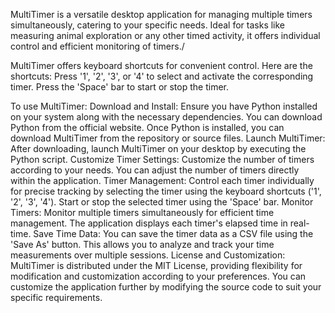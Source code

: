 MultiTimer is a versatile desktop application for managing multiple timers simultaneously, catering to your specific needs. Ideal for tasks like measuring animal exploration or any other timed activity, it offers individual control and efficient monitoring of timers./

MultiTimer offers keyboard shortcuts for convenient control. Here are the shortcuts:
  Press '1', '2', '3', or '4' to select and activate the corresponding timer.
  Press the 'Space' bar to start or stop the timer.

To use MultiTimer:
Download and Install:
Ensure you have Python installed on your system along with the necessary dependencies. You can download Python from the official website. Once Python is installed, you can download MultiTimer from the repository or source files.
Launch MultiTimer:
After downloading, launch MultiTimer on your desktop by executing the Python script.
Customize Timer Settings:
Customize the number of timers according to your needs. You can adjust the number of timers directly within the application.
Timer Management:
Control each timer individually for precise tracking by selecting the timer using the keyboard shortcuts ('1', '2', '3', '4').
Start or stop the selected timer using the 'Space' bar.
Monitor Timers:
Monitor multiple timers simultaneously for efficient time management. The application displays each timer's elapsed time in real-time.
Save Time Data:
You can save the timer data as a CSV file using the 'Save As' button. This allows you to analyze and track your time measurements over multiple sessions.
License and Customization:
MultiTimer is distributed under the MIT License, providing flexibility for modification and customization according to your preferences. You can customize the application further by modifying the source code to suit your specific requirements.
